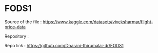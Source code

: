 # FODS1

Source of the file : https://www.kaggle.com/datasets/viveksharmar/flight-price-data

Repository : 

Repo link : https://github.com/Dharani-thirumalai-dr/FODS1
